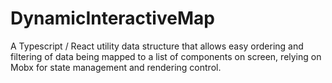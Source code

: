 # DynamicInteractiveMap
A Typescript / React utility data structure that allows easy ordering and filtering of data being mapped to a list of components on screen, relying on Mobx for state management and rendering control.
